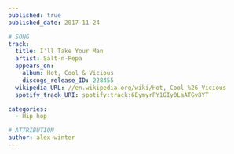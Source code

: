 ```yaml
---
published: true
published_date: 2017-11-24

# SONG
track:
  title: I'll Take Your Man
  artist: Salt-n-Pepa
  appears_on:
    album: Hot, Cool & Vicious
    discogs_release_ID: 228455
  wikipedia_URL: //en.wikipedia.org/wiki/Hot,_Cool_%26_Vicious
  spotify_track_URI: spotify:track:6EymyrPY1GIy0LaATGv8YT

categories:
  - Hip hop

# ATTRIBUTION
author: alex-winter
---
```

